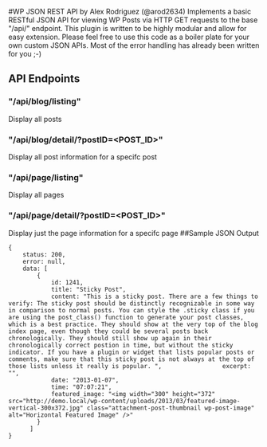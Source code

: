 
#WP JSON REST API by Alex Rodriguez (@arod2634)
Implements a basic RESTful JSON API for viewing WP Posts via HTTP GET requests to the base "/api/" endpoint. This plugin is written to be highly modular and allow for easy extension. Please feel free to use this code as a boiler plate for your own custom JSON APIs. Most of the error handling has already been written for you ;-)

## API Endpoints
### "/api/blog/listing"
Display all posts
### "/api/blog/detail/?postID=<POST_ID>"
Display all post information for a specifc post
### "/api/page/listing"
Display all pages
### "/api/page/detail/?postID=<POST_ID>"
Display just the page information for a specifc page
##Sample JSON Output
	
	{
	    status: 200,
	    error: null,
	    data: [
			{
				id: 1241,
				title: "Sticky Post",
				content: "This is a sticky post. There are a few things to verify: The sticky post should be distinctly recognizable in some way in comparison to normal posts. You can style the .sticky class if you are using the post_class() function to generate your post classes, which is a best practice. They should show at the very top of the blog index page, even though they could be several posts back chronologically. They should still show up again in their chronologically correct postion in time, but without the sticky indicator. If you have a plugin or widget that lists popular posts or comments, make sure that this sticky post is not always at the top of those lists unless it really is popular. ",					excerpt: "",
				date: "2013-01-07",
				time: "07:07:21",
				featured_image: "<img width="300" height="372" src="http://demo.local/wp-content/uploads/2013/03/featured-image-vertical-300x372.jpg" class="attachment-post-thumbnail wp-post-image" alt="Horizontal Featured Image" />"
			}
	      ]
	}